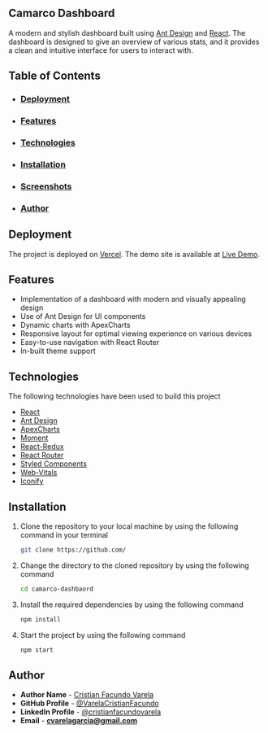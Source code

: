 ## Camarco Dashboard

A modern and stylish dashboard built using [Ant Design](https://ant.design/) and [React](https://reactjs.org/).
The dashboard is designed to give an overview of various stats, and it provides a clean and intuitive interface for users to interact with.

## Table of Contents

- ### <u>[Deployment](#Deployment)</u>

- ### <u>[Features](#Features)</u>

- ### <u>[Technologies](#Technologies)</u>

- ### <u>[Installation](#Installation)</u>

- ### <u>[Screenshots](#Screenshots)</u>

- ### <u>[Author](#Author)</u>

## <a id="Deployment">Deployment</a><br>

The project is deployed on [Vercel](https://vercel.com/dashboard).
The demo site is available at [Live Demo]().

## <a id="Features">Features</a><br>

- Implementation of a dashboard with modern and visually appealing design
- Use of Ant Design for UI components
- Dynamic charts with ApexCharts
- Responsive layout for optimal viewing experience on various devices
- Easy-to-use navigation with React Router
- In-built theme support

## <a id="Technologies">Technologies</a><br>

The following technologies have been used to build this project

- [React](https://reactjs.org/)
- [Ant Design](https://ant.design/)
- [ApexCharts](https://apexcharts.com/)
- [Moment](https://momentjs.com/)
- [React-Redux](https://redux.js.org/)
- [React Router](https://reactrouter.com/)
- [Styled Components](https://styled-components.com/)
- [Web-Vitals](https://www.npmjs.com/package/web-vitals)
- [Iconify ](https://iconify.design/)

## <a id="Installation">Installation</a><br>

1.  Clone the repository to your local machine by using the following command in your terminal

    ```sh
    git clone https://github.com/
    ```

2.  Change the directory to the cloned repository by using the following command

    ```sh
    cd camarco-dashbaord
    ```

3.  Install the required dependencies by using the following command

    ```sh
    npm install
    ```

4.  Start the project by using the following command

    ```sh
    npm start
    ```

## <a id="Author">Author</a><br>

- **Author Name** - [Cristian Facundo Varela]()
- **GitHub Profile** - [@VarelaCristianFacundo](https://github.com/VarelaCristianFacundo)
- **LinkedIn Profile** - [@cristianfacundovarela](https://www.linkedin.com/in/cristianfacundovarela/)
- **Email** - **cvarelagarcia@gmail.com**
